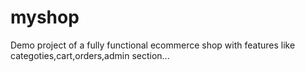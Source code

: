 # myshop
Demo project of a fully functional ecommerce shop with features like categoties,cart,orders,admin section...
